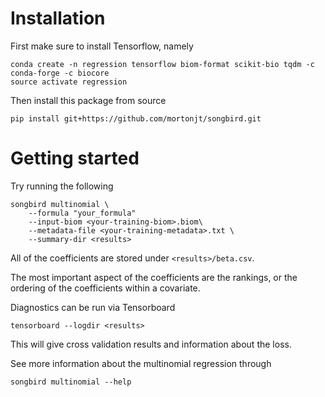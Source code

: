 # Installation
First make sure to install Tensorflow, namely
```
conda create -n regression tensorflow biom-format scikit-bio tqdm -c conda-forge -c biocore
source activate regression
```
Then install this package from source
```
pip install git+https://github.com/mortonjt/songbird.git
```
# Getting started

Try running the following
```
songbird multinomial \
    --formula "your_formula"
    --input-biom <your-training-biom>.biom\
    --metadata-file <your-training-metadata>.txt \
    --summary-dir <results>
```
All of the coefficients are stored under `<results>/beta.csv`.

The most important aspect of the coefficients are the rankings, or the ordering of the coefficients within a covariate.

Diagnostics can be run via Tensorboard

```
tensorboard --logdir <results>
```

This will give cross validation results and information about the loss. 

See more information about the multinomial regression through

```
songbird multinomial --help
```
